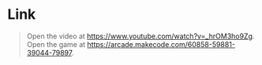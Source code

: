 # Link
> Open the video at https://www.youtube.com/watch?v=_hrOM3ho9Zg.  
> Open the game at https://arcade.makecode.com/60858-59881-39044-79897.
